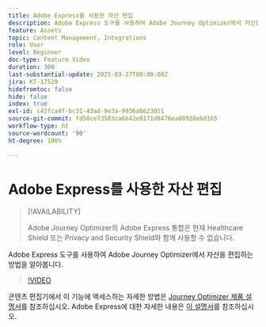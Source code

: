 ```yaml
---
title: Adobe Express를 사용한 자산 편집
description: Adobe Express 도구를 사용하여 Adobe Journey Optimizer에서 자산을 편집하는 방법을 알아봅니다.
feature: Assets
topic: Content Management, Integrations
role: User
level: Beginner
doc-type: Feature Video
duration: 300
last-substantial-update: 2025-03-27T00:00:00Z
jira: KT-17529
hidefromtoc: false
hide: false
index: true
exl-id: c42fca4f-bc31-43ad-9e3a-9936a6623051
source-git-commit: fd50ce73503ca6b42e0171d8476ea08928ebd165
workflow-type: ht
source-wordcount: '90'
ht-degree: 100%

---
```


# Adobe Express를 사용한 자산 편집

>[!AVAILABILITY]
>
>Adobe Journey Optimizer의 Adobe Express 통합은 현재 Healthcare Shield 또는 Privacy and Security Shield와 함께 사용할 수 없습니다.

Adobe Express 도구를 사용하여 Adobe Journey Optimizer에서 자산을 편집하는 방법을 알아봅니다.

>[!VIDEO](https://video.tv.adobe.com/v/3455530/?learn=on&enablevpops&captions=kor)

콘텐츠 편집기에서 이 기능에 액세스하는 자세한 방법은 [Journey Optimizer 제품 설명서](https://experienceleague.adobe.com/ko/docs/journey-optimizer/using/assets-images/express)를 참조하십시오. Adobe Express에 대한 자세한 내용은 [이 설명서](https://helpx.adobe.com/kr/express/user-guide.html)를 참조하십시오.
